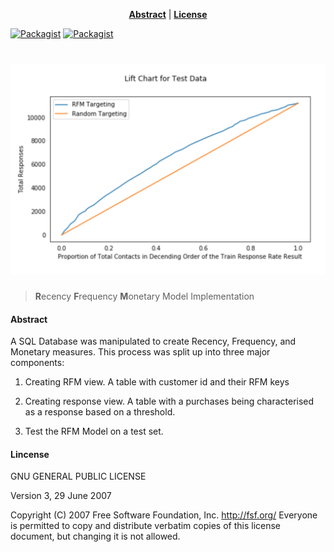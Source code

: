 <center>

**[Abstract](#abstract)** |
**[License](#license)** 

</center>

[![Packagist](https://img.shields.io/badge/license-GNU%20GPL-blue.svg)](#license)
[![Packagist](https://img.shields.io/badge/author-avimago-green.svg)](https://github.com/magoavi)

# ![alt text](https://raw.githubusercontent.com/magoavi/rfm/master/supplementary_files/lift_cover.png)

> **R**ecency **F**requency **M**onetary Model Implementation

#### Abstract

A SQL Database was manipulated to create Recency, Frequency, and Monetary measures. This process was split up into three major components:

1) Creating RFM view. A table with customer id and their RFM keys

2) Creating response view. A table with a purchases being characterised as a response based on a threshold.

3) Test the RFM Model on a test set.

#### Lincense

GNU GENERAL PUBLIC LICENSE

Version 3, 29 June 2007

Copyright (C) 2007 Free Software Foundation, Inc. http://fsf.org/ Everyone is permitted to copy and distribute verbatim copies of this license document, but changing it is not allowed.
